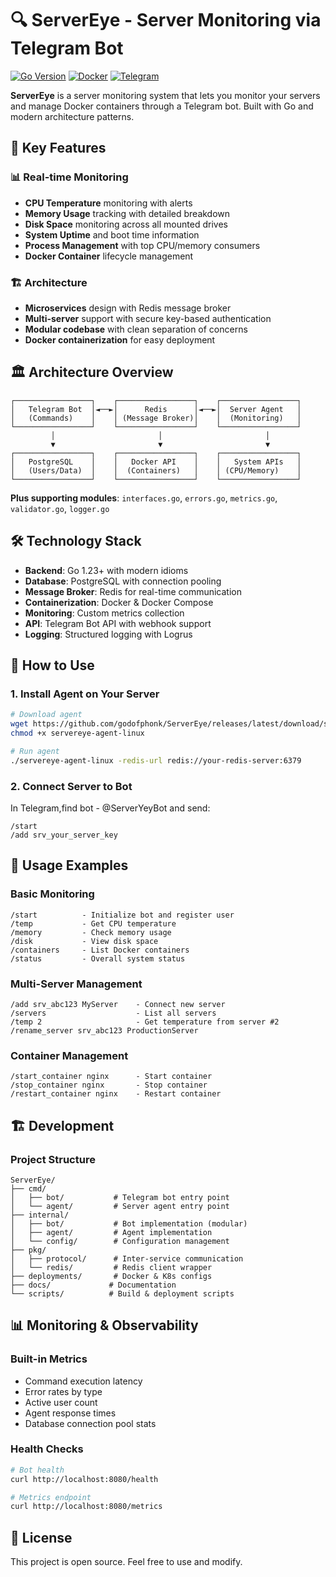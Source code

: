 # 🔍 ServerEye - Server Monitoring via Telegram Bot

[![Go Version](https://img.shields.io/badge/Go-1.23+-00ADD8?style=flat-square&logo=go)](https://golang.org/)
[![Docker](https://img.shields.io/badge/Docker-Ready-2496ED?style=flat-square&logo=docker)](https://www.docker.com/)
[![Telegram](https://img.shields.io/badge/Telegram-Bot-26A5E4?style=flat-square&logo=telegram)](https://telegram.org/)

**ServerEye** is a server monitoring system that lets you monitor your servers and manage Docker containers through a Telegram bot. Built with Go and modern architecture patterns.

## 🚀 Key Features

### 📊 **Real-time Monitoring**
- **CPU Temperature** monitoring with alerts
- **Memory Usage** tracking with detailed breakdown
- **Disk Space** monitoring across all mounted drives
- **System Uptime** and boot time information
- **Process Management** with top CPU/memory consumers
- **Docker Container** lifecycle management

### 🏗️ **Architecture**
- **Microservices** design with Redis message broker
- **Multi-server** support with secure key-based authentication
- **Modular codebase** with clean separation of concerns
- **Docker containerization** for easy deployment

## 🏛️ Architecture Overview

```
┌─────────────────┐    ┌─────────────────┐    ┌─────────────────┐
│   Telegram Bot  │◄──►│      Redis      │◄──►│  Server Agent   │
│   (Commands)    │    │ (Message Broker)│    │  (Monitoring)   │
└─────────────────┘    └─────────────────┘    └─────────────────┘
         │                       │                       │
         ▼                       ▼                       ▼
┌─────────────────┐    ┌─────────────────┐    ┌─────────────────┐
│   PostgreSQL    │    │   Docker API    │    │   System APIs   │
│   (Users/Data)  │    │  (Containers)   │    │ (CPU/Memory)    │
└─────────────────┘    └─────────────────┘    └─────────────────┘
```

**Plus supporting modules**: `interfaces.go`, `errors.go`, `metrics.go`, `validator.go`, `logger.go`

## 🛠️ Technology Stack

- **Backend**: Go 1.23+ with modern idioms
- **Database**: PostgreSQL with connection pooling
- **Message Broker**: Redis for real-time communication
- **Containerization**: Docker & Docker Compose
- **Monitoring**: Custom metrics collection
- **API**: Telegram Bot API with webhook support
- **Logging**: Structured logging with Logrus

## 📖 How to Use

### 1. Install Agent on Your Server
```bash
# Download agent
wget https://github.com/godofphonk/ServerEye/releases/latest/download/servereye-agent-linux
chmod +x servereye-agent-linux

# Run agent
./servereye-agent-linux -redis-url redis://your-redis-server:6379
```

### 2. Connect Server to Bot
In Telegram,find bot - @ServerYeyBot and send:
```
/start
/add srv_your_server_key 
```

## 🎯 Usage Examples

### Basic Monitoring
```
/start          - Initialize bot and register user
/temp           - Get CPU temperature
/memory         - Check memory usage
/disk           - View disk space
/containers     - List Docker containers
/status         - Overall system status
```

### Multi-Server Management
```
/add srv_abc123 MyServer    - Connect new server
/servers                    - List all servers
/temp 2                     - Get temperature from server #2
/rename_server srv_abc123 ProductionServer
```

### Container Management
```
/start_container nginx      - Start container
/stop_container nginx       - Stop container
/restart_container nginx    - Restart container
```

## 🏗️ Development

### Project Structure
```
ServerEye/
├── cmd/
│   ├── bot/           # Telegram bot entry point
│   └── agent/         # Server agent entry point
├── internal/
│   ├── bot/           # Bot implementation (modular)
│   ├── agent/         # Agent implementation
│   └── config/        # Configuration management
├── pkg/
│   ├── protocol/      # Inter-service communication
│   └── redis/         # Redis client wrapper
├── deployments/       # Docker & K8s configs
├── docs/             # Documentation
└── scripts/          # Build & deployment scripts
```

## 📊 Monitoring & Observability

### Built-in Metrics
- Command execution latency
- Error rates by type
- Active user count
- Agent response times
- Database connection pool stats

### Health Checks
```bash
# Bot health
curl http://localhost:8080/health

# Metrics endpoint
curl http://localhost:8080/metrics
```


## 📄 License

This project is open source. Feel free to use and modify.

#